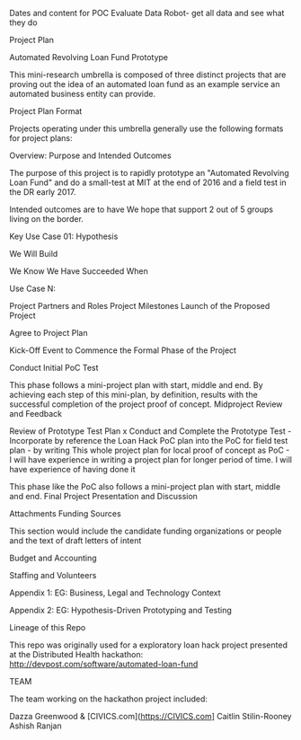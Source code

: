Dates and content for POC
Evaluate Data Robot- get all data and see what they do 

Project Plan

Automated Revolving Loan Fund Prototype

This mini-research umbrella is composed of three distinct projects that are proving out the idea of an automated loan fund as an example service an automated business entity can provide.

Project Plan Format

Projects operating under this umbrella generally use the following formats for project plans:

Overview: Purpose and Intended Outcomes

The purpose of this project is to rapidly prototype an "Automated Revolving Loan Fund" and do a small-test at MIT at the end of 2016 and a field test in the DR early 2017.

Intended outcomes are to have We hope that  support 2 out of 5 groups living on the border.







Key Use Case 01:
Hypothesis

We Will Build

We Know We Have Succeeded When

Use Case N:

Project Partners and Roles
Project Milestones
Launch of the Proposed Project

Agree to Project Plan

Kick-Off Event to Commence the Formal Phase of the Project

Conduct Initial PoC Test

This phase follows a mini-project plan with start, middle and end. By achieving each step of this mini-plan, by definition, results with the successful completion of the project proof of concept.
Midproject Review and Feedback

Review of Prototype Test Plan
x
Conduct and Complete the Prototype Test - Incorporate by reference the Loan Hack PoC plan into the PoC for field test plan - by writing This whole project plan for local proof of concept as PoC - I will have experience in writing a project plan for longer period of time. I will have experience of having done it

This phase like the PoC also follows a mini-project plan with start, middle and end.
Final Project Presentation and Discussion

Attachments
Funding Sources

This section would include the candidate funding organizations or people and the text of draft letters of intent

Budget and Accounting

Staffing and Volunteers

Appendix 1: EG: Business, Legal and Technology Context

Appendix 2: EG: Hypothesis-Driven Prototyping and Testing

Lineage of this Repo

This repo was originally used for a exploratory loan hack project presented at the Distributed Health hackathon: http://devpost.com/software/automated-loan-fund

TEAM

The team working on the hackathon project included:

Dazza Greenwood & [CIVICS.com](https://CIVICS.com]
Caitlin Stilin-Rooney
Ashish Ranjan